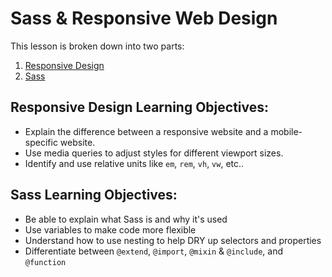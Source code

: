 # Sass & Responsive Web Design

This lesson is broken down into two parts:

1. [Responsive Design](./responsive.md)
2. [Sass](./sass.md)

## Responsive Design Learning Objectives:

- Explain the difference between a responsive website and a mobile-specific website.
- Use media queries to adjust styles for different viewport sizes.
- Identify and use relative units like `em`, `rem`, `vh`, `vw`, etc..

## Sass Learning Objectives:

- Be able to explain what Sass is and why it's used
- Use variables to make code more flexible
- Understand how to use nesting to help DRY up selectors and properties
- Differentiate between `@extend`, `@import`, `@mixin` & `@include`, and `@function`

